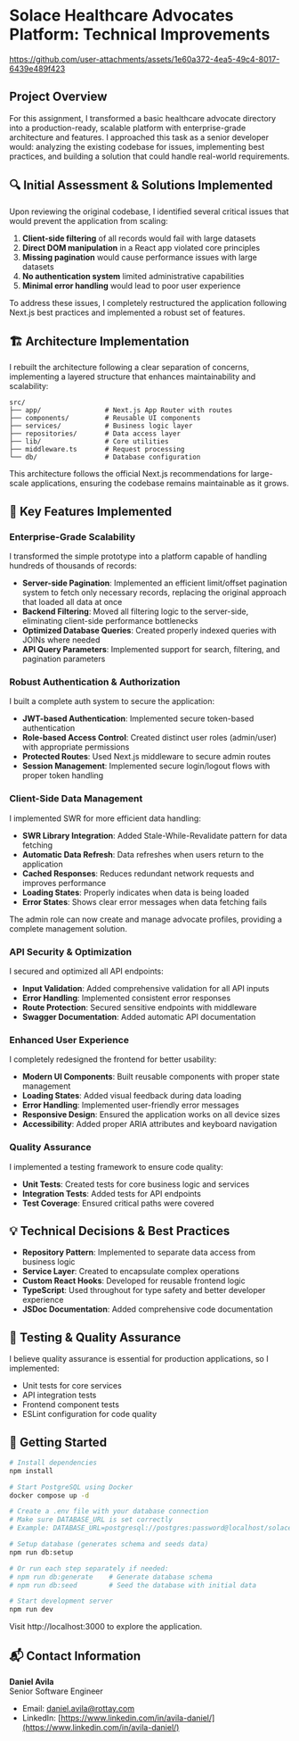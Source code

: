 # Solace Healthcare Advocates Platform: Technical Improvements



https://github.com/user-attachments/assets/1e60a372-4ea5-49c4-8017-6439e489f423



## Project Overview

For this assignment, I transformed a basic healthcare advocate directory into a production-ready, scalable platform with enterprise-grade architecture and features. I approached this task as a senior developer would: analyzing the existing codebase for issues, implementing best practices, and building a solution that could handle real-world requirements.

## 🔍 Initial Assessment & Solutions Implemented

Upon reviewing the original codebase, I identified several critical issues that would prevent the application from scaling:

1. **Client-side filtering** of all records would fail with large datasets
2. **Direct DOM manipulation** in a React app violated core principles
3. **Missing pagination** would cause performance issues with large datasets
4. **No authentication system** limited administrative capabilities
5. **Minimal error handling** would lead to poor user experience

To address these issues, I completely restructured the application following Next.js best practices and implemented a robust set of features.

## 🏗️ Architecture Implementation

I rebuilt the architecture following a clear separation of concerns, implementing a layered structure that enhances maintainability and scalability:

```
src/
├── app/                # Next.js App Router with routes
├── components/         # Reusable UI components
├── services/           # Business logic layer
├── repositories/       # Data access layer
├── lib/                # Core utilities
├── middleware.ts       # Request processing
└── db/                 # Database configuration
```

This architecture follows the official Next.js recommendations for large-scale applications, ensuring the codebase remains maintainable as it grows.

## 🚀 Key Features Implemented

### Enterprise-Grade Scalability

I transformed the simple prototype into a platform capable of handling hundreds of thousands of records:

- **Server-side Pagination**: Implemented an efficient limit/offset pagination system to fetch only necessary records, replacing the original approach that loaded all data at once
- **Backend Filtering**: Moved all filtering logic to the server-side, eliminating client-side performance bottlenecks
- **Optimized Database Queries**: Created properly indexed queries with JOINs where needed
- **API Query Parameters**: Implemented support for search, filtering, and pagination parameters

### Robust Authentication & Authorization

I built a complete auth system to secure the application:

- **JWT-based Authentication**: Implemented secure token-based authentication
- **Role-based Access Control**: Created distinct user roles (admin/user) with appropriate permissions
- **Protected Routes**: Used Next.js middleware to secure admin routes
- **Session Management**: Implemented secure login/logout flows with proper token handling

### Client-Side Data Management

I implemented SWR for more efficient data handling:

- **SWR Library Integration**: Added Stale-While-Revalidate pattern for data fetching
- **Automatic Data Refresh**: Data refreshes when users return to the application
- **Cached Responses**: Reduces redundant network requests and improves performance
- **Loading States**: Properly indicates when data is being loaded
- **Error States**: Shows clear error messages when data fetching fails

The admin role can now create and manage advocate profiles, providing a complete management solution.

### API Security & Optimization

I secured and optimized all API endpoints:

- **Input Validation**: Added comprehensive validation for all API inputs
- **Error Handling**: Implemented consistent error responses
- **Route Protection**: Secured sensitive endpoints with middleware
- **Swagger Documentation**: Added automatic API documentation

### Enhanced User Experience

I completely redesigned the frontend for better usability:

- **Modern UI Components**: Built reusable components with proper state management
- **Loading States**: Added visual feedback during data loading
- **Error Handling**: Implemented user-friendly error messages
- **Responsive Design**: Ensured the application works on all device sizes
- **Accessibility**: Added proper ARIA attributes and keyboard navigation

### Quality Assurance

I implemented a testing framework to ensure code quality:

- **Unit Tests**: Created tests for core business logic and services
- **Integration Tests**: Added tests for API endpoints
- **Test Coverage**: Ensured critical paths were covered

## 💡 Technical Decisions & Best Practices

- **Repository Pattern**: Implemented to separate data access from business logic
- **Service Layer**: Created to encapsulate complex operations
- **Custom React Hooks**: Developed for reusable frontend logic
- **TypeScript**: Used throughout for type safety and better developer experience
- **JSDoc Documentation**: Added comprehensive code documentation

## 🧪 Testing & Quality Assurance

I believe quality assurance is essential for production applications, so I implemented:

- Unit tests for core services
- API integration tests
- Frontend component tests
- ESLint configuration for code quality

## 🚦 Getting Started

```bash
# Install dependencies
npm install

# Start PostgreSQL using Docker
docker compose up -d

# Create a .env file with your database connection
# Make sure DATABASE_URL is set correctly
# Example: DATABASE_URL=postgresql://postgres:password@localhost/solaceassignment

# Setup database (generates schema and seeds data)
npm run db:setup

# Or run each step separately if needed:
# npm run db:generate    # Generate database schema
# npm run db:seed        # Seed the database with initial data

# Start development server
npm run dev
```

Visit http://localhost:3000 to explore the application.

## 📬 Contact Information

**Daniel Avila**  
Senior Software Engineer

- Email: daniel.avila@rottay.com
- LinkedIn: [https://www.linkedin.com/in/avila-daniel/](https://www.linkedin.com/in/avila-daniel/)
